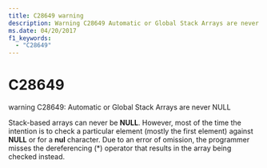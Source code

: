 ```yaml
---
title: C28649 warning
description: Warning C28649 Automatic or Global Stack Arrays are never NULL.
ms.date: 04/20/2017
f1_keywords: 
  - "C28649"
---
```


# C28649


warning C28649: Automatic or Global Stack Arrays are never NULL

Stack-based arrays can never be **NULL**. However, most of the time the intention is to check a particular element (mostly the first element) against **NULL** or for a **nul** character. Due to an error of omission, the programmer misses the dereferencing (\*) operator that results in the array being checked instead.

